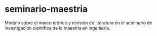 # seminario-maestria
Módulo sobre el marco teórico y revisión de literatura en el seminario de investigación científica de la maestría en ingeniería.
